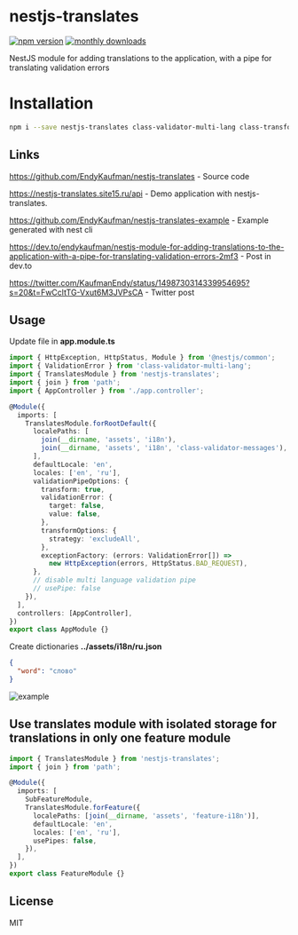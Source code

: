 # nestjs-translates

[![npm version](https://badge.fury.io/js/nestjs-translates.svg)](https://badge.fury.io/js/nestjs-translates)
[![monthly downloads](https://badgen.net/npm/dm/nestjs-translates)](https://www.npmjs.com/package/nestjs-translates)

NestJS module for adding translations to the application, with a pipe for translating validation errors

# Installation

```bash
npm i --save nestjs-translates class-validator-multi-lang class-transformer
```

## Links

https://github.com/EndyKaufman/nestjs-translates - Source code

https://nestjs-translates.site15.ru/api - Demo application with nestjs-translates.

https://github.com/EndyKaufman/nestjs-translates-example - Example generated with nest cli

https://dev.to/endykaufman/nestjs-module-for-adding-translations-to-the-application-with-a-pipe-for-translating-validation-errors-2mf3 - Post in dev.to

https://twitter.com/KaufmanEndy/status/1498730314339954695?s=20&t=FwCcltTG-Vxut6M3JVPsCA - Twitter post

## Usage

Update file in **app.module.ts**

```typescript
import { HttpException, HttpStatus, Module } from '@nestjs/common';
import { ValidationError } from 'class-validator-multi-lang';
import { TranslatesModule } from 'nestjs-translates';
import { join } from 'path';
import { AppController } from './app.controller';

@Module({
  imports: [
    TranslatesModule.forRootDefault({
      localePaths: [
        join(__dirname, 'assets', 'i18n'),
        join(__dirname, 'assets', 'i18n', 'class-validator-messages'),
      ],
      defaultLocale: 'en',
      locales: ['en', 'ru'],
      validationPipeOptions: {
        transform: true,
        validationError: {
          target: false,
          value: false,
        },
        transformOptions: {
          strategy: 'excludeAll',
        },
        exceptionFactory: (errors: ValidationError[]) =>
          new HttpException(errors, HttpStatus.BAD_REQUEST),
      },
      // disable multi language validation pipe
      // usePipe: false
    }),
  ],
  controllers: [AppController],
})
export class AppModule {}
```

Create dictionaries **../assets/i18n/ru.json**

```json
{
  "word": "слово"
}
```

![example](https://dev-to-uploads.s3.amazonaws.com/uploads/articles/34p0rro77ci4yt8lg1ki.png)

## Use translates module with isolated storage for translations in only one feature module

```typescript
import { TranslatesModule } from 'nestjs-translates';
import { join } from 'path';

@Module({
  imports: [
    SubFeatureModule,
    TranslatesModule.forFeature({
      localePaths: [join(__dirname, 'assets', 'feature-i18n')],
      defaultLocale: 'en',
      locales: ['en', 'ru'],
      usePipes: false,
    }),
  ],
})
export class FeatureModule {}
```

## License

MIT
